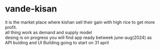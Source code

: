 # vande-kisan
it is the market place where kishan sell their gain with high rice to get more profit.
<br>
all thing work as demand and supply model
<br>
desing is on progress you will find app ready betweek june-aug(2024)
as API bulding and UI Building going to start on 31 april
